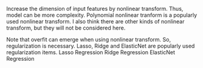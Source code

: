 Increase the dimension of input features by nonlinear transform. Thus, model can be more complexity.
Polynomial nonlinear tranform is a popularly used nonlinear transform. I also think there are other kinds of nonlinear transform, but they will not be considered here.

Note that overfit can emerge when using nonlinear transform. So, regularization is necessary. Lasso, Ridge and ElasticNet are popularly used regularization items.
Lasso Regression
Ridge Regression
ElasticNet Regression